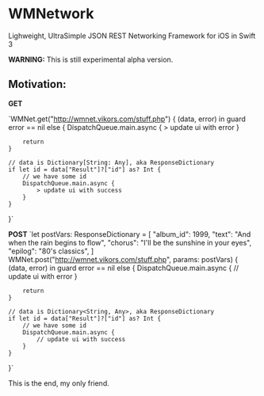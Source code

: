 # WMNetwork
Lighweight, UltraSimple JSON REST Networking Framework for iOS in Swift 3

**WARNING:** This is still experimental alpha version.

## Motivation:

**GET**

`WMNet.get("http://wmnet.vikors.com/stuff.php") { (data, error) in
	guard error == nil else {
		DispatchQueue.main.async {
			 > update ui with error
		}
 
		return
	}

	// data is Dictionary[String: Any], aka ResponseDictionary
	if let id = data["Result"]?["id"] as? Int {
		// we have some id
		DispatchQueue.main.async {
			> update ui with success
		}
	}
}`


**POST**
`let postVars: ResponseDictionary = [
	"album_id": 1999,
    "text": "And when the rain begins to flow",
    "chorus": "I'll be the sunshine in your eyes",
    "epilog": "80's classics",
]
WMNet.post("http://wmnet.vikors.com/stuff.php", params: postVars) { (data, error) in
    guard error == nil else {
        DispatchQueue.main.async {
            // update ui with error
        }

        return
    }

    // data is Dictionary<String, Any>, aka ResponseDictionary
    if let id = data["Result"]?["id"] as? Int {
        // we have some id
        DispatchQueue.main.async {
            // update ui with success
        }
    }
}`


This is the end, my only friend.